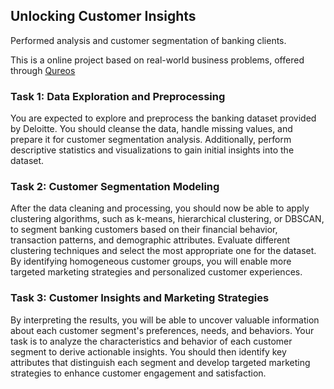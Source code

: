 ## Unlocking Customer Insights

Performed analysis and customer segmentation of banking clients. 

This is a online project based on real-world business problems, offered through [Qureos]((https://qureos.com))

### Task 1: Data Exploration and Preprocessing

You are expected to explore and preprocess the banking dataset provided by Deloitte. You should cleanse the data, handle missing values, and prepare it for customer segmentation analysis. Additionally, perform descriptive statistics and visualizations to gain initial insights into the dataset.



### Task 2: Customer Segmentation Modeling

After the data cleaning and processing, you should now be able to apply clustering algorithms, such as k-means, hierarchical clustering, or DBSCAN, to segment banking customers based on their financial behavior, transaction patterns, and demographic attributes. Evaluate different clustering techniques and select the most appropriate one for the dataset. By identifying homogeneous customer groups, you will enable more targeted marketing strategies and personalized customer experiences.
 

### Task 3: Customer Insights and Marketing Strategies

By interpreting the results, you will be able to uncover valuable information about each customer segment's preferences, needs, and behaviors. Your task is to analyze the characteristics and behavior of each customer segment to derive actionable insights. You should then identify key attributes that distinguish each segment and develop targeted marketing strategies to enhance customer engagement and satisfaction.
